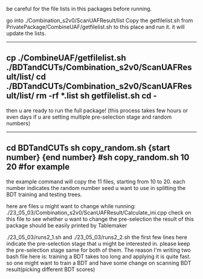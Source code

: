 be careful for the file lists in this packages before running.

go into ./Combination_s2v0/ScanUAFResult/list
Copy the getfilelist.sh from PrivatePackage/CombineUAF/getfilelist.sh to this place and run it. it will update the lists.

-----------------------------
cp ./CombineUAF/getfilelist.sh ./BDTandCUTs/Combination_s2v0/ScanUAFResult/list/
cd ./BDTandCUTs/Combination_s2v0/ScanUAFResult/list/
rm -rf *.list
sh getfilelist.sh
cd -
-----------------------------

then u are ready to run the full package! 
(this process takes few hours or even days if u are setting multiple pre-selection stage and random numbers)

-----------------------------
cd BDTandCUTs
sh copy_random.sh {start number} {end number}
#sh copy_random.sh 10 20 #for example
-----------------------------

the example command will copy the 11 files, starting from 10 to 20. each number indicates the random number seed u want to use in splitting the BDT training and testing trees.

here are files u might want to change while running:
./23_05_03/Combination_s2v0/ScanUAFResult/Calculate_ini.cpp
check on this file to see whether u want to change the pre-selection
the result of this package should be easily printed by Tablemaker

./23_05_03/runs2_1.sh and ./23_05_03/runs2_2.sh
the first few lines here indicate the pre-selection stage that u might be interested in.
please keep the pre-selection stage same for both of them.
The reason I'm writing two bash file here is: training a BDT takes too long and applying it is quite fast. so one might want to train a BDT and have some change on scanning BDT result(picking different BDT scores)

